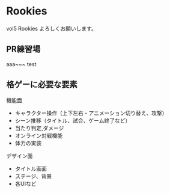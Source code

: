 # Rookies
 vol5 Rookies よろしくお願いします。
 
## PR練習場
aaa~~~
test


## 格ゲーに必要な要素
機能面
- キャラクター操作（上下左右・アニメーション切り替え、攻撃）
- シーン推移（タイトル、試合、ゲーム終了など）
- 当たり判定,ダメージ
- オンライン対戦機能
- 体力の実装


デザイン面
- タイトル画面
- ステージ、背景
- 各UIなど

